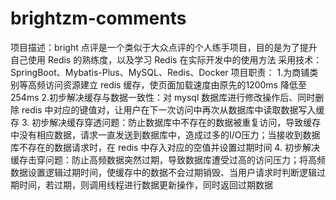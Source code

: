 # brightzm-comments
项目描述：bright  点评是一个类似于大众点评的个人练手项目，目的是为了提升自己使用 Redis  的熟练度，以及学习 Redis  在实际开发中的使用方法
采用技术：SpringBoot、Mybatis-Plus、MySQL、Redis、Docker 
项目职责：
1.为商铺类别等高频访问资源建立 redis  缓存，使页面加载速度由原先的1200ms 降低至254ms
2.初步解决缓存与数据一致性：对 mysql  数据库进行修改操作后、同时删除 redis  中对应的键值对，让用户在下一次访问中再次从数据库中读取数据写入缓存
3. 初步解决缓存穿透问题：防止数据库中不存在的数据被重复访问，导致缓存中没有相应数据，请求一直发送到数据库中，造成过多的I/O压力；当接收到数据库不存在的数据请求时，在 redis  中存入对应的空值并设置过期时间
4. 初步解决缓存击穿问题：防止高频数据突然过期，导致数据库遭受过高的访问压力；将高频数据设置逻辑过期时间，使缓存中的数据不会过期销毁、当用户请求时判断逻辑过期时间，若过期，则调用线程进行数据更新操作，同时返回过期数据
